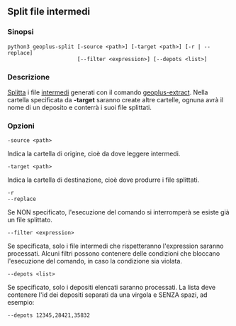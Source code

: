## Split file intermedi

### Sinopsi
```
python3 geoplus-split [-source <path>] [-target <path>] [-r | --replace]
                      [--filter <expression>] [--depots <list>]
```

### Descrizione
[Splitta](../etc/Glossary.md/#file-splittati) i file [intermedi](../etc/Glossary.md/#file-intermedi) generati con il comando [geoplus-extract](CommandGeoplusExtract.md).
Nella cartella specificata da __-target__ saranno create altre cartelle, ognuna avrà il nome di un deposito e conterrà i suoi file splittati.

### Opzioni
```
-source <path>
```
Indica la cartella di origine, cioè da dove leggere intermedi.

```
-target <path>
```
Indica la cartella di destinazione, cioè dove produrre i file splittati.

```
-r
--replace
```
Se NON specificato, l'esecuzione del comando si interromperà se esiste già un file splittato.

```
--filter <expression>
```
Se specificata, solo i file intermedi che rispetteranno l'expression saranno processati. Alcuni filtri possono contenere delle condizioni che bloccano l'esecuzione del comando, in caso la condizione sia violata.

```
--depots <list>
```
Se specificato, solo i depositi elencati saranno processati. La lista deve contenere l'id dei depositi separati da una virgola e SENZA spazi, ad esempio:
```
--depots 12345,28421,35832
```